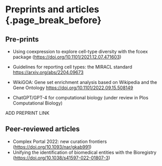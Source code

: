 # Preprints and articles  {.page_break_before}

## Pre-prints
- Using coexpression to explore cell-type diversity with the fcoex package (https://doi.org/10.1101/2021.12.07.471603)

- Guidelines for reporting cell types: the MIRACL standard
https://arxiv.org/abs/2204.09673

- WikiGOA: Gene set enrichment analysis based on Wikipedia and the Gene Ontology https://doi.org/10.1101/2022.09.15.508149

- ChatGPT/GPT-4 for computational biology (under review in Plos Computational Biology)

ADD PREPRINT LINK

## Peer-reviewed articles
- Complex Portal 2022: new curation frontiers (https://doi.org/10.1093/nar/gkab991)
- Unifying the identification of biomedical entities with the Bioregistry (https://doi.org/10.1038/s41597-022-01807-3)

